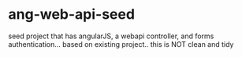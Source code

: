 # ang-web-api-seed
seed project that has angularJS, a webapi controller, and forms authentication... based on existing project.. this is NOT clean and tidy
